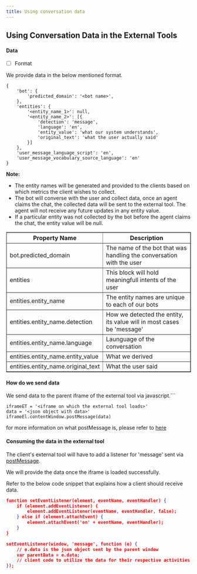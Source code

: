 ```yaml
---
title: Using conversation data
---
```


## Using Conversation Data in the External Tools

#### Data

- [ ] Format

We provide data in the below mentioned format.

```
{
    'bot': {
        'predicted_domain': '<bot name>',
    },
    'entities': {
        '<entity_name_1>': null,
        '<entity_name_2>': [{
            'detection': 'message',
            'language': 'en',
            'entity_value': 'what our system understands',
            'original_text': 'what the user actually said'
        }]
    },
    'user_message_language_script': 'en',
    'user_message_vocabulary_source_language': 'en'
}
```

**Note:**

- The entity names will be generated and provided to the clients based on which metrics the client wishes to collect.
- The bot will converse with the user and collect data, once an agent claims the chat, the collected data will be sent to the external tool. The agent will not receive any future updates in any entity value.
- If a particular entity was not collected by the bot before the agent claims the chat, the entity value will be null.

<table border="1" class="docutils">
   <thead>
      <tr>
         <th>Property Name</th>
         <th>Description</th>
      </tr>
   </thead>
   <tbody>
      <tr>
         <td>bot.predicted_domain</td>
         <td>The name of the bot that was handling the conversation with the user</td>
      </tr>
      <tr>
         <td>entities</td>
         <td>This block will hold meaningfull intents of the user</td>
      </tr>
      <tr>
         <td>entities.entity_name</td>
         <td>The entity names are unique to each of our bots</td>
      </tr>
      <tr>
         <td>entities.entity_name.detection</td>
         <td>How we detected the entity, its value will in most cases be 'message'</td>
      </tr>
      <tr>
         <td>entities.entity_name.language</td>
         <td>Launguage of the conversation</td>
      </tr>
      <tr>
         <td>entities.entity_name.entity_value</td>
         <td>What we derived</td>
      </tr>
      <tr>
         <td>entities.entity_name.original_text</td>
         <td>What the user said</td>
      </tr>
    </tbody>
</table>

#### How do we send data

We send data to the parent iframe of the external tool via javascript.```

```
iframeET = '<iframe on which the external tool loads>'
data = '<json object with data>'
iframeEl.contentWindow.postMessage(data)
```

for more information on what postMessage is, please refer to [here](https://developer.mozilla.org/en-US/docs/Web/API/Window/postMessage)

#### Consuming the data in the external tool

The client's external tool will have to add a listener for 'message' sent via [postMessage](https://developer.mozilla.org/en-US/docs/Web/API/Window/postMessage).

We will provide the data once the iframe is loaded successfully.

Refer to the below code snippet that explains how a client should receive data.

```json
function setEventListener(element, eventName, eventHandler) {
    if (element.addEventListener) {
        element.addEventListener(eventName, eventHandler, false);
    } else if (element.attachEvent) {
        element.attachEvent('on' + eventName, eventHandler);
    }
}

setEventListener(window, 'message', function (e) {
	// e.data is the json object sent by the parent window
    var parentData = e.data;
    // client code to utilize the data for their respective activities.
});

```
